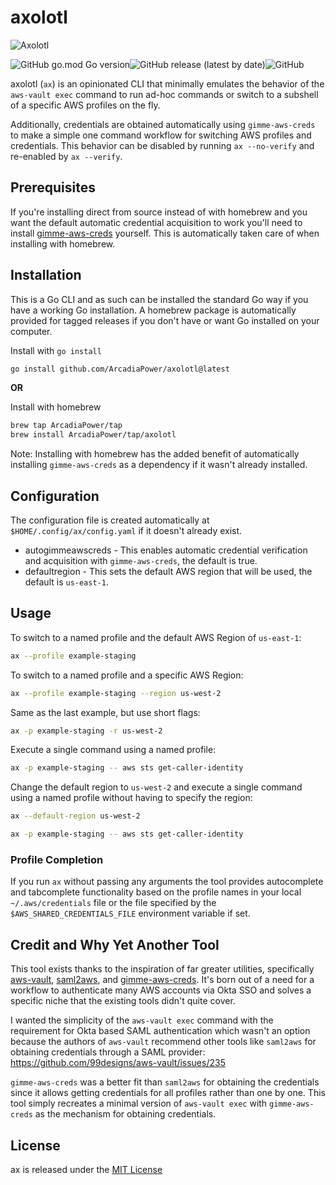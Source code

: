 # axolotl

![_Axolotl_](https://user-images.githubusercontent.com/6409227/217604228-17b830df-1069-4e4e-b8fc-8b164de32233.png)

![GitHub go.mod Go version](https://img.shields.io/github/go-mod/go-version/ArcadiaPower/axolotl?style=for-the-badge)![GitHub release (latest by date)](https://img.shields.io/github/v/release/ArcadiaPower/axolotl?style=for-the-badge)![GitHub](https://img.shields.io/github/license/ArcadiaPower/axolotl?style=for-the-badge)

axolotl (`ax`) is an opinionated CLI that minimally emulates the behavior of the `aws-vault exec` command to run ad-hoc commands or switch to a subshell of a specific AWS profiles on the fly.

Additionally, credentials are obtained automatically using `gimme-aws-creds` to make a simple one command workflow for switching AWS profiles and credentials. This behavior can be disabled by running `ax --no-verify` and re-enabled by `ax --verify`.

## Prerequisites

If you're installing direct from source instead of with homebrew and you want the default automatic credential acquisition to work you'll need to install [gimme-aws-creds] yourself. This is automatically taken care of when installing with homebrew.

## Installation

This is a Go CLI and as such can be installed the standard Go way if you have a working Go installation. A homebrew package is automatically provided for tagged releases if you don't have or want Go installed on your computer.

Install with `go install`
```bash
go install github.com/ArcadiaPower/axolotl@latest
```

__OR__

Install with homebrew
```bash
brew tap ArcadiaPower/tap
brew install ArcadiaPower/tap/axolotl
```

Note: Installing with homebrew has the added benefit of automatically installing `gimme-aws-creds` as a dependency if it wasn't already installed.

## Configuration

The configuration file is created automatically at `$HOME/.config/ax/config.yaml` if it doesn't already exist. 
- autogimmeawscreds - This enables automatic credential verification and acquisition with `gimme-aws-creds`, the default is true.
- defaultregion - This sets the default AWS region that will be used, the default is `us-east-1`.

## Usage

To switch to a named profile and the default AWS Region of `us-east-1`:
```bash
ax --profile example-staging
```

To switch to a named profile and a specific AWS Region:
```bash
ax --profile example-staging --region us-west-2
```

Same as the last example, but use short flags:
```bash
ax -p example-staging -r us-west-2
```

Execute a single command using a named profile:
```bash
ax -p example-staging -- aws sts get-caller-identity
```

Change the default region to `us-west-2` and execute a single command using a named profile without having to specify the region:
```bash
ax --default-region us-west-2

ax -p example-staging -- aws sts get-caller-identity
```

### Profile Completion

If you run `ax` without passing any arguments the tool provides autocomplete and tabcomplete functionality based on the profile names in your local `~/.aws/credentials` file or the file specified by the `$AWS_SHARED_CREDENTIALS_FILE` environment variable if set.

## Credit and Why Yet Another Tool

This tool exists thanks to the inspiration of far greater utilities, specifically [aws-vault], [saml2aws], and [gimme-aws-creds]. It's born out of a need for a workflow to authenticate many AWS accounts via Okta SSO and solves a specific niche that the existing tools didn't quite cover. 

I wanted the simplicity of the `aws-vault exec` command with the requirement for Okta based SAML authentication which wasn't an option because the authors of `aws-vault` recommend other tools like `saml2aws` for obtaining credentials through a SAML provider: https://github.com/99designs/aws-vault/issues/235

`gimme-aws-creds` was a better fit than `saml2aws` for obtaining the credentials since it allows getting credentials for all profiles rather than one by one. This tool simply recreates a minimal version of `aws-vault exec` with `gimme-aws-creds` as the mechanism for obtaining credentials.

## License

ax is released under the [MIT License](https://opensource.org/licenses/MIT)

[aws-vault]: https://github.com/99designs/aws-vault
[saml2aws]: https://github.com/Versent/saml2aws
[gimme-aws-creds]: https://github.com/Nike-Inc/gimme-aws-creds